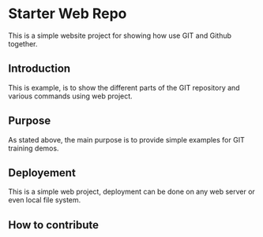 # Starter Web Repo

This is a simple website project for showing how use GIT and Github together.

## Introduction

This is example, is to show the different parts of the GIT repository and various commands using 
web project.

## Purpose

As stated above, the main purpose is to provide simple examples
for GIT training demos.

## Deployement

This is a simple web project, deployment can be done on any web server or even
local file system.

## How to contribute
